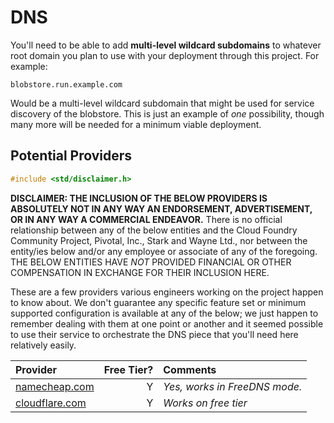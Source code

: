 # DNS

You'll need to be able to add **multi-level wildcard subdomains** to whatever root domain you plan to use with your deployment through this project. For example:

```
blobstore.run.example.com
```

Would be a multi-level wildcard subdomain that might be used for service discovery of the blobstore. This is just an example of _one_ possibility, though many more will be needed for a minimum viable deployment.

## Potential Providers

```c
#include <std/disclaimer.h>
```

**DISCLAIMER: THE INCLUSION OF THE BELOW PROVIDERS IS ABSOLUTELY NOT IN ANY WAY AN ENDORSEMENT, ADVERTISEMENT, OR IN ANY WAY A COMMERCIAL ENDEAVOR.** There is no official relationship between any of the below entities and the Cloud Foundry Community Project, Pivotal, Inc., Stark and Wayne Ltd., nor between the entity/ies below and/or any employee or associate of any of the foregoing. THE BELOW ENTITIES HAVE _NOT_ PROVIDED FINANCIAL OR OTHER COMPENSATION IN EXCHANGE FOR THEIR INCLUSION HERE.

These are a few providers various engineers working on the project happen to know about. We don't guarantee any specific feature set or minimum supported configuration is available at any of the below; we just happen to remember dealing with them at one point or another and it seemed possible to use their service to orchestrate the DNS piece that you'll need here relatively easily.

| Provider | Free Tier? | Comments |
| :------  | --------:  | :------  |
| [namecheap.com](https://www.namecheap.com) | Y | _Yes, works in FreeDNS mode._ |
| [cloudflare.com](https://www.cloudflare.com) | Y | _Works on free tier_ |

